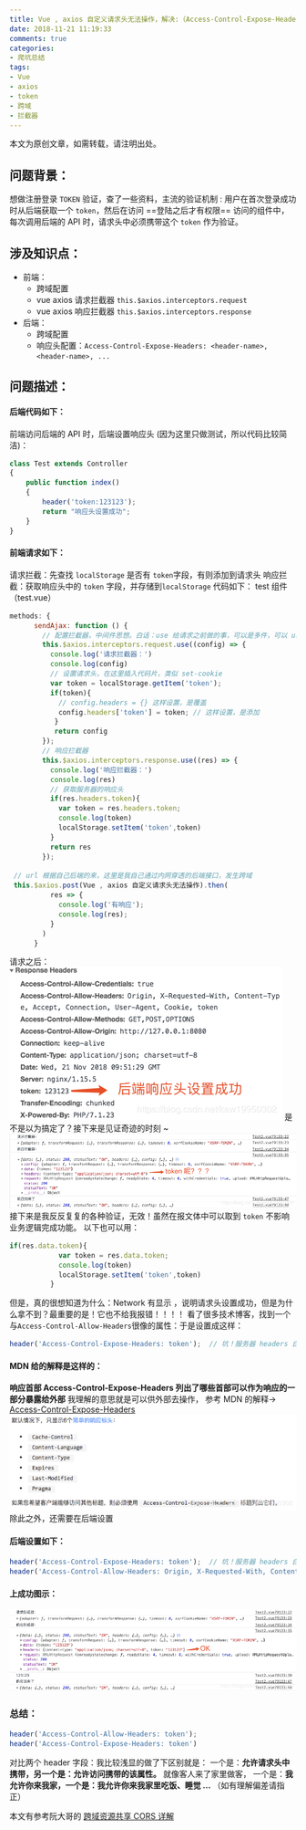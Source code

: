 ```yaml
---
title: Vue , axios 自定义请求头无法操作，解决:（Access-Control-Expose-Headers）
date: 2018-11-21 11:19:33
comments: true
categories:
- 爬坑总结
tags:
- Vue
- axios
- token
- 跨域
- 拦截器
---
```


本文为原创文章，如需转载，请注明出处。
##  问题背景：
想做注册登录 ` TOKEN ` 验证，查了一些资料，主流的验证机制 : 用户在首次登录成功时从后端获取一个 ` token `，然后在访问 ==登陆之后才有权限== 访问的组件中，每次调用后端的 API 时，请求头中必须携带这个 ` token ` 作为验证。
##  涉及知识点：
* 前端：
	* 跨域配置
	* vue axios 请求拦截器 `this.$axios.interceptors.request `
	* vue axios 响应拦截器 `this.$axios.interceptors.response `
* 后端：
	* 跨域配置
	* 响应头配置：`Access-Control-Expose-Headers: <header-name>, <header-name>, ...`
## 问题描述：

#### 后端代码如下：
前端访问后端的 API 时，后端设置响应头
(因为这里只做测试，所以代码比较简洁)：
```javascript
class Test extends Controller
{
    public function index()
    {
        header('token:123123');
        return "响应头设置成功";
    }
}
```
####   前端请求如下：
请求拦截：先查找 `localStorage` 是否有 ` token `字段，有则添加到请求头 
响应拦截：获取响应头中的 `token` 字段，并存储到`localStorage` 
代码如下：
test 组件（test.vue）
```javascript
methods: {
      sendAjax: function () {
        // 配置拦截器，中间件思想。白话：use 给请求之前做的事，可以是多件，可以 use 多次
        this.$axios.interceptors.request.use((config) => {
          console.log('请求拦截器：')
          console.log(config)
          // 设置请求头，在这里插入代码片，类似 set-cookie
          var token = localStorage.getItem('token');
          if(token){
            // config.headers = {} 这样设置，是覆盖
            config.headers['token'] = token; // 这样设置，是添加 
           }
           return config
        });
        // 响应拦截器
        this.$axios.interceptors.response.use((res) => {
          console.log('响应拦截器：')
          console.log(res)
          // 获取服务器的响应头
          if(res.headers.token){
            var token = res.headers.token;
            console.log(token)
            localStorage.setItem('token',token)
          }
          return res
        });
      
 // url 根据自己后端的来，这里是我自己通过内网穿透的后端接口，发生跨域
 this.$axios.post(Vue , axios 自定义请求头无法操作).then(
          res => {
            console.log('有响应');
            console.log(res);
          }
        )
      }
```
请求之后：
![在这里插入图片描述](1-Vue-header/setHeaderSuccess.png)
是不是以为搞定了？接下来是见证奇迹的时刻 ~
![在这里插入图片描述](1-Vue-header/whereToken.png)
接下来是我反反复复的各种验证，无效！虽然在报文体中可以取到 `token` 不影响业务逻辑完成功能。
以下也可以用：
```javascript
if(res.data.token){
            var token = res.data.token;
            console.log(token)
            localStorage.setItem('token',token)
          }
  ```
但是，真的很想知道为什么：Network 有显示 ，说明请求头设置成功，但是为什么拿不到？最重要的是！它也不给我报错！！！！
看了很多技术博客，找到一个与`Access-Control-Allow-Headers`很像的属性：于是设置成这样：
```javascript
header('Access-Control-Expose-Headers: token');  // 坑！服务器 headers 白名单，可以让客户端进行访问操作的属性
```
#### MDN 给的解释是这样的：
**响应首部 Access-Control-Expose-Headers 列出了哪些首部可以作为响应的一部分暴露给外部**
我理解的意思就是可以供外部去操作，
参考 MDN 的解释-> [Access-Control-Expose-Headers](https://developer.mozilla.org/zh-CN/docs/Web/HTTP/Headers/Access-Control-Expose-Headers)
![在这里插入图片描述](1-Vue-header/six.png)
除此之外，还需要在后端设置
####   后端设置如下：

```javascript
header('Access-Control-Expose-Headers: token');  // 坑！服务器 headers 白名单，可以让客户端进行访问
header('Access-Control-Allow-Headers: Origin, X-Requested-With, Content-Type, Accept, Connection, User-Agent, Cookie, token');
```
#### 上成功图示：
![在这里插入图片描述](1-Vue-header/success.png)
### 总结：

```javascript
header('Access-Control-Allow-Headers: token');
header('Access-Control-Expose-Headers: token')
```

对比两个 header 字段：我比较浅显的做了下区别就是：
一个是：**允许请求头中携带，另一个是：允许访问携带的该属性。**
就像客人来了家里做客，
一个是：**我允许你来我家，一个是：我允许你来我家里吃饭、睡觉 ...** 
（如有理解偏差请指正）


本文有参考阮大哥的 [跨域资源共享 CORS 详解](http://www.ruanyifeng.com/blog/2016/04/cors.html)